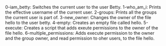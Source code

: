 0-iam_betty: Switches the current user to the user Betty.
1-who_am_i: Prints the effective username of the current user.
2-groups: Prints all the groups the current user is part of.
3-new_owner: Changes the owner of the file hello to the user betty.
4-empty: Creates an empty file called hello.
5-execute: Creates a script that adds exeute permissions to the owner of the file hello.
6-multiple_permissions: Adds execute permission to the owner and the group owner, and read permission to oher users, to the file hello.
